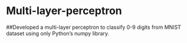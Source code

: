 # Multi-layer-perceptron

##Developed a multi-layer perceptron to classify 0-9 digits from MNIST dataset using only Python’s numpy library.
